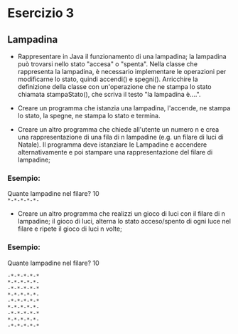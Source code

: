 # Esercizio 3

## Lampadina

- Rappresentare in Java il funzionamento di una lampadina; la lampadina può trovarsi nello stato "accesa" o "spenta". Nella classe che rappresenta la lampadina, è necessario implementare le operazioni per modificarne lo stato, quindi accendi() e spegni(). Arricchire la definizione della classe con un'operazione che ne stampa lo stato chiamata stampaStato(), che scriva il testo "la lampadina è....".

- Creare un programma che istanzia una lampadina, l'accende, ne stampa lo stato, la spegne, ne stampa lo stato e termina.
- Creare un altro programma che chiede all'utente un numero n e crea una rappresentazione di una fila di n lampadine (e.g. un filare di luci di Natale). Il programma deve istanziare le Lampadine e accendere alternativamente e poi stampare una rappresentazione del filare di lampadine;   

### Esempio:  
Quante lampadine nel filare? 10    
```*-*-*-*-*-```  
- Creare un altro programma che realizzi un gioco di luci con il filare di n lampadine; il gioco di luci, alterna lo stato acceso/spento di ogni luce nel filare e ripete il gioco di luci n volte;

### Esempio:  
Quante lampadine nel filare? 10  
```*-*-*-*-*-
-*-*-*-*-*
*-*-*-*-*-
-*-*-*-*-*
*-*-*-*-*-
-*-*-*-*-*
*-*-*-*-*-
-*-*-*-*-*
*-*-*-*-*-
-*-*-*-*-*